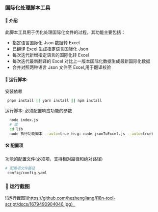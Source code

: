 <!--
 * @Date: 2022-05-31 14:24:35
 * @LastEditors: 93eryi@gmail.com
 * @LastEditTime: 2023-03-22 21:19:18
 * @Description: 
-->
### 国际化处理脚本工具

#### 🌈 介绍

此脚本工具用于优化处理国际化文件的过程，其功能主要包括：

- 指定语言国际化 Json 数据转 Excel
- 已翻译 Excel 生成指定语言国际化 Json
- 每次迭代新增指定语言的国际化转 Excel
- 每次迭代最新翻译的 Excel 对比上一版本国际化数据生成最新国际化数据
- 合并对照两种语言 Json 文件至 Excel,用于翻译校验

#### 🚧 运行脚本:

安装依赖

```bash
 pnpm install || yarn install || npm install
```

运行脚本: 必须配置响应功能的参数

```bash
  node index.js
  # 或
  cd lib
  node 执行功能脚本 --auto=true（e.g: node jsonToExcel.js --auto=true）
```

#### 🛠️ 配置项

功能的配置文件(必须项，支持相对路径和绝对路径)

```bash
# 配置项文件路径
 config/config.yaml
```

### 🎉 运行截图

![运行截图](https://github.com/hezhengliang/i18n-tool-script/docs/1679490904046.jpg）